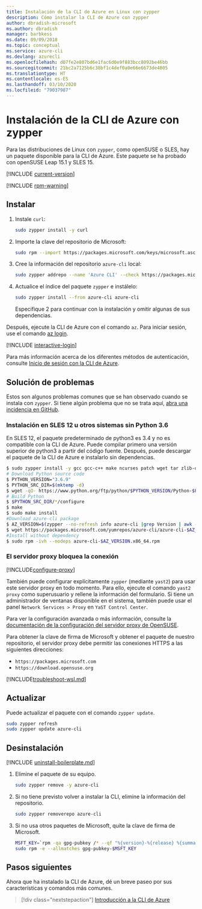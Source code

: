 ```yaml
---
title: Instalación de la CLI de Azure en Linux con zypper
description: Cómo instalar la CLI de Azure con zypper
author: dbradish-microsoft
ms.author: dbradish
manager: barbkess
ms.date: 09/09/2018
ms.topic: conceptual
ms.service: azure-cli
ms.devlang: azurecli
ms.openlocfilehash: d07fe2e807bd6e1fac6d0e9f883bcc8092be46bb
ms.sourcegitcommit: 21bc2a7125b6c38bf1c4def0a0e66e6673de4805
ms.translationtype: HT
ms.contentlocale: es-ES
ms.lasthandoff: 03/10/2020
ms.locfileid: "79037987"
---
```

# <a name="install-azure-cli-with-zypper"></a>Instalación de la CLI de Azure con zypper

Para las distribuciones de Linux con `zypper`, como openSUSE o SLES, hay un paquete disponible para la CLI de Azure. Este paquete se ha probado con openSUSE Leap 15.1 y SLES 15.

[!INCLUDE [current-version](includes/current-version.md)]

[!INCLUDE [rpm-warning](includes/rpm-warning.md)]

## <a name="install"></a>Instalar

1. Instale `curl`:

   ```bash
   sudo zypper install -y curl
   ```

2. Importe la clave del repositorio de Microsoft:

   ```bash
   sudo rpm --import https://packages.microsoft.com/keys/microsoft.asc
   ```

3. Cree la información del repositorio `azure-cli` local:

   ```bash
   sudo zypper addrepo --name 'Azure CLI' --check https://packages.microsoft.com/yumrepos/azure-cli azure-cli
   ```

4. Actualice el índice del paquete `zypper` e instálelo:

   ```bash
   sudo zypper install --from azure-cli azure-cli
   ```
   Especifique 2 para continuar con la instalación y omitir algunas de sus dependencias.

Después, ejecute la CLI de Azure con el comando `az`. Para iniciar sesión, use el comando [az login](/cli/azure/reference-index#az-login).

[!INCLUDE [interactive-login](includes/interactive-login.md)]

Para más información acerca de los diferentes métodos de autenticación, consulte [Inicio de sesión con la CLI de Azure](authenticate-azure-cli.md).

## <a name="troubleshooting"></a>Solución de problemas

Estos son algunos problemas comunes que se han observado cuando se instala con `zypper`. Si tiene algún problema que no se trata aquí, [abra una incidencia en GitHub](https://github.com/Azure/azure-cli/issues).

### <a name="install-on-sles-12-or-other-systems-without-python-36"></a>Instalación en SLES 12 u otros sistemas sin Python 3.6

En SLES 12, el paquete predeterminado de python3 es 3.4 y no es compatible con la CLI de Azure. Puede compilar primero una versión superior de python3 a partir del código fuente. Después, puede descargar el paquete de la CLI de Azure e instalarlo sin dependencias.
```bash
$ sudo zypper install -y gcc gcc-c++ make ncurses patch wget tar zlib-devel zlib openssl-devel
# Download Python source code
$ PYTHON_VERSION="3.6.9"
$ PYTHON_SRC_DIR=$(mktemp -d)
$ wget -qO- https://www.python.org/ftp/python/$PYTHON_VERSION/Python-$PYTHON_VERSION.tgz | tar -xz -C "$PYTHON_SRC_DIR"
# Build Python
$ $PYTHON_SRC_DIR/*/configure
$ make
$ sudo make install
#Download azure-cli package 
$ AZ_VERSION=$(zypper --no-refresh info azure-cli |grep Version | awk -F': ' '{print $2}' | awk '{$1=$1;print}')
$ wget https://packages.microsoft.com/yumrepos/azure-cli/azure-cli-$AZ_VERSION.x86_64.rpm
#Install without dependency
$ sudo rpm -ivh --nodeps azure-cli-$AZ_VERSION.x86_64.rpm
```

### <a name="proxy-blocks-connection"></a>El servidor proxy bloquea la conexión

[!INCLUDE[configure-proxy](includes/configure-proxy.md)]

También puede configurar explícitamente `zypper` (mediante `yast2`) para usar este servidor proxy en todo momento. Para ello, ejecute el comando `yast2 proxy` como superusuario y rellene la información del formulario. Si tiene un administrador de ventanas disponible en el sistema, también puede usar el panel `Network Services > Proxy` en `YaST Control Center`.

Para ver la configuración avanzada o más información, consulte la [documentación de la configuración del servidor proxy de OpenSUSE](https://www.suse.com/documentation/slms1/book_slms/data/sec_wy_config_updates_proxy.html).

Para obtener la clave de firma de Microsoft y obtener el paquete de nuestro repositorio, el servidor proxy debe permitir las conexiones HTTPS a las siguientes direcciones:

* `https://packages.microsoft.com`
* `https://download.opensuse.org`

[!INCLUDE[troubleshoot-wsl.md](includes/troubleshoot-wsl.md)]

## <a name="update"></a>Actualizar

Puede actualizar el paquete con el comando `zypper update`.

```bash
sudo zypper refresh
sudo zypper update azure-cli
```

## <a name="uninstall"></a>Desinstalación

[!INCLUDE [uninstall-boilerplate.md](includes/uninstall-boilerplate.md)]

1. Elimine el paquete de su equipo.

    ```bash
    sudo zypper remove -y azure-cli
    ```

2. Si no tiene previsto volver a instalar la CLI, elimine la información del repositorio.

   ```bash
   sudo zypper removerepo azure-cli
   ```

3. Si no usa otros paquetes de Microsoft, quite la clave de firma de Microsoft.

   ```bash
   MSFT_KEY=`rpm -qa gpg-pubkey /* --qf "%{version}-%{release} %{summary}\n" | grep Microsoft | awk '{print $1}'`
   sudo rpm -e --allmatches gpg-pubkey-$MSFT_KEY
   ```

## <a name="next-steps"></a>Pasos siguientes

Ahora que ha instalado la CLI de Azure, dé un breve paseo por sus características y comandos más comunes.

> [!div class="nextstepaction"]
> [Introducción a la CLI de Azure](get-started-with-azure-cli.md)
